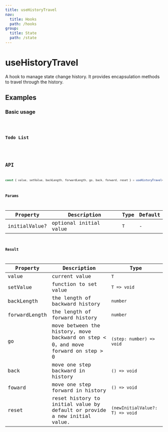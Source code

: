 ```yaml
---
title: useHistoryTravel
nav:
  title: Hooks
  path: /hooks
group:
  title: State
  path: /state
---
```


# useHistoryTravel

A hook to manage state change history. It provides encapsulation methods to travel through the history.

## Examples

### Basic usage

<code src="./demo/demo1.tsx" />

### Todo List

<code src="./demo/demo2.tsx" />

## API

```typescript
const { value, setValue, backLength, forwardLength, go, back, forward, reset } = useHistoryTravel<T>(initialValue?: T);
```

### Params

| Property      | Description            | Type | Default |
|---------------|------------------------|------|---------|
| initialValue? | optional initial value | `T`  | -       |

### Result

| Property      | Description                                                                       | Type                          |
|---------------|-----------------------------------------------------------------------------------|-------------------------------|
| value         | current value                                                                     | `T`                           |
| setValue      | function to set value                                                             | `T => void`                   |
| backLength    | the length of backward history                                                    | `number`                      |
| forwardLength | the length of forward history                                                     | `number`                      |
| go            | move between the history, move backward on step < 0，and move forward on step > 0 | `(step: number) => void`      |
| back          | move one step backward in history                                                 | `() => void`                  |
| foward        | move one step forward in history                                                  | `() => void`                  |
| reset         | reset history to initial value by default or provide a new initial value.         | `(newInitialValue?: T) => void` |
